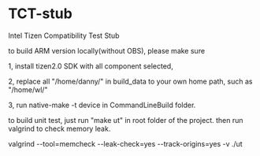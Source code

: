 TCT-stub
========

Intel Tizen Compatibility Test Stub

to build ARM version locally(without OBS), please make sure 

1, install tizen2.0 SDK with all component selected, 

2, replace all "/home/danny/" in build_data to your own home path, such as "/home/wl/"

3, run native-make -t device in CommandLineBuild folder.


to build unit test, just run "make ut" in root folder of the project. then run valgrind to check memory leak.

valgrind --tool=memcheck --leak-check=yes --track-origins=yes -v ./ut